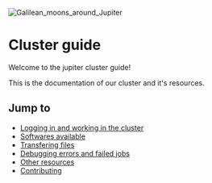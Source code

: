 ![Galilean_moons_around_Jupiter](https://user-images.githubusercontent.com/60739184/162484342-2aa465bf-3c5b-49be-830e-9ec58d8d87ef.gif)

# Cluster guide

Welcome to the jupiter cluster guide!

This is the documentation of our cluster and it's resources. 

## Jump to 

- [Logging in and working in the cluster](./login.md)
- [Softwares available](./softwares.md)
- [Transfering files](./syncing.md)
- [Debugging errors and failed jobs](./debugging.md)
- [Other resources](./learn.md)
- [Contributing](./contributing.md)

